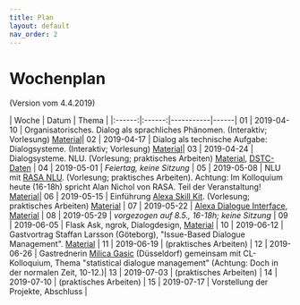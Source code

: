 ```yaml
---
title: Plan
layout: default
nav_order: 2
---
```


# Wochenplan

(Version vom 4.4.2019)

| Woche | Datum | Thema |
|:------:|:------:|-----------|------|
01 | 2019-04-10 | Organisatorisches. Dialog als sprachliches Phänomen. (Interaktiv; Vorlesung) [Material](https://github.com/compling-potsdam/sose19-anw1-dialmod/blob/master/material/01)|
02 | 2019-04-17 | Dialog als technische Aufgabe: Dialogsysteme. (Interaktiv; Vorlesung) [Material](https://github.com/compling-potsdam/sose19-anw1-dialmod/blob/master/material/02)|
03 | 2019-04-24 | Dialogsysteme. NLU. (Vorlesung; praktisches Arbeiten) [Material](https://github.com/compling-potsdam/sose19-anw1-dialmod/blob/master/material/03), [DSTC-Daten](https://github.com/compling-potsdam/sose19-anw1-dialmod/blob/master/material/DSTC) |
04 | 2019-05-01 | *Feiertag, keine Sitzung* |
05 | 2019-05-08 | NLU mit [RASA NLU](https://rasa.com/docs/nlu/). (Vorlesung; praktisches Arbeiten). Achtung: Im Kolloquium heute (16-18h) spricht Alan Nichol von RASA. Teil der Veranstaltung! [Material](https://github.com/compling-potsdam/sose19-anw1-dialmod/blob/master/material/04)|
06 | 2019-05-15 | Einführung [Alexa Skill Kit](https://developer.amazon.com/de/docs/ask-overviews/build-skills-with-the-alexa-skills-kit.html). (Vorlesung; praktisches Arbeiten) [Material](https://github.com/compling-potsdam/sose19-anw1-dialmod/blob/master/material/05) |
07 | 2019-05-22 | [Alexa Dialogue Interface](https://developer.amazon.com/de/docs/custom-skills/dialog-interface-reference.html),  [Material](https://github.com/compling-potsdam/sose19-anw1-dialmod/blob/master/material/06) |
08 | 2019-05-29 | *vorgezogen auf 8.5., 16-18h; keine Sitzung* |
09 | 2019-06-05 | Flask Ask, ngrok, Dialogdesign, [Material](https://github.com/compling-potsdam/sose19-anw1-dialmod/blob/master/material/07) |
10 | 2019-06-12 | Gastvortrag Staffan Larsson (Göteborg), "Issue-Based Dialogue Management". [Material](https://github.com/compling-potsdam/sose19-anw1-dialmod/blob/master/material/08) |
11 | 2019-06-19 | (praktisches Arbeiten) |
12 | 2019-06-26 | Gastrednerin [Milica Gasic](http://mi.eng.cam.ac.uk/~mg436/) (Düsseldorf) gemeinsam mit CL-Kolloquium, Thema "statistical dialogue management" (Achtung: Doch in der normalen Zeit, 10-12.)|
13 | 2019-07-03 | (praktisches Arbeiten) |
14 | 2019-07-10 | (praktisches Arbeiten) |
15 | 2019-07-17 | Vorstellung der Projekte, Abschluss |
